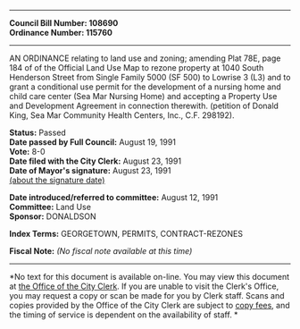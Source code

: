 * * * * *  
  
**Council Bill Number: [](#h0)[](#h2)108690**   
**Ordinance Number: 115760**  
  
* * * * *  
  
AN ORDINANCE relating to land use and zoning; amending Plat 78E, page 184 of of the Official Land Use Map to rezone property at 1040 South Henderson Street from Single Family 5000 (SF 500) to Lowrise 3 (L3) and to grant a conditional use permit for the development of a nursing home and child care center (Sea Mar Nursing Home) and accepting a Property Use and Development Agreement in connection therewith. (petition of Donald King, Sea Mar Community Health Centers, Inc., C.F. 298192).  
  
**Status:** Passed   
**Date passed by Full Council:** August 19, 1991   
**Vote:** 8-0   
**Date filed with the City Clerk:** August 23, 1991   
**Date of Mayor's signature:** August 23, 1991   
[(about the signature date)](/~public/approvaldate.htm)   
  
  
**Date introduced/referred to committee:** August 12, 1991   
**Committee:** Land Use   
**Sponsor:** DONALDSON   
  
**Index Terms:** GEORGETOWN, PERMITS, CONTRACT-REZONES  
  
**Fiscal Note:** *(No fiscal note available at this time)*  
  
* * * * *  
  
*No text for this document is available on-line. You may view this document at [the Office of the City Clerk](http://www.seattle.gov/leg/clerk/contactUs.htm). If you are unable to visit the Clerk's Office, you may request a copy or scan be made for you by Clerk staff. Scans and copies provided by the Office of the City Clerk are subject to [copy fees](http://clerk.seattle.gov/~public/clerkfees.htm), and the timing of service is dependent on the availability of staff. *  
  
  
